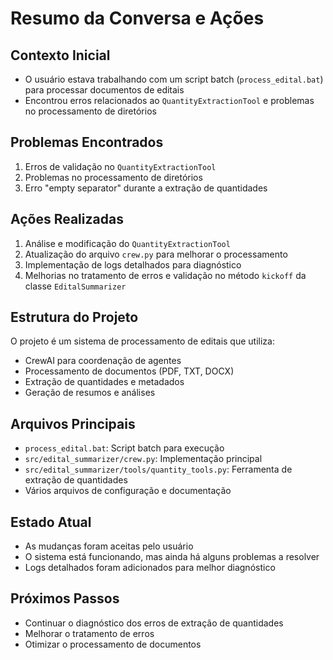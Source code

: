 # Resumo da Conversa e Ações

## Contexto Inicial
- O usuário estava trabalhando com um script batch (`process_edital.bat`) para processar documentos de editais
- Encontrou erros relacionados ao `QuantityExtractionTool` e problemas no processamento de diretórios

## Problemas Encontrados
1. Erros de validação no `QuantityExtractionTool`
2. Problemas no processamento de diretórios
3. Erro "empty separator" durante a extração de quantidades

## Ações Realizadas
1. Análise e modificação do `QuantityExtractionTool`
2. Atualização do arquivo `crew.py` para melhorar o processamento
3. Implementação de logs detalhados para diagnóstico
4. Melhorias no tratamento de erros e validação no método `kickoff` da classe `EditalSummarizer`

## Estrutura do Projeto
O projeto é um sistema de processamento de editais que utiliza:
- CrewAI para coordenação de agentes
- Processamento de documentos (PDF, TXT, DOCX)
- Extração de quantidades e metadados
- Geração de resumos e análises

## Arquivos Principais
- `process_edital.bat`: Script batch para execução
- `src/edital_summarizer/crew.py`: Implementação principal
- `src/edital_summarizer/tools/quantity_tools.py`: Ferramenta de extração de quantidades
- Vários arquivos de configuração e documentação

## Estado Atual
- As mudanças foram aceitas pelo usuário
- O sistema está funcionando, mas ainda há alguns problemas a resolver
- Logs detalhados foram adicionados para melhor diagnóstico

## Próximos Passos
- Continuar o diagnóstico dos erros de extração de quantidades
- Melhorar o tratamento de erros
- Otimizar o processamento de documentos 